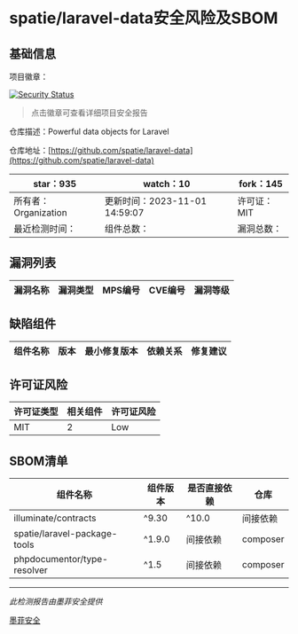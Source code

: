 # spatie/laravel-data安全风险及SBOM

## 基础信息

项目徽章：

[![Security Status](https://www.murphysec.com/platform3/v31/badge/1720153860536225792.svg)](https://www.murphysec.com/console/report/1720153860494282752/1720153860536225792)

> 点击徽章可查看详细项目安全报告

仓库描述：Powerful data objects for Laravel

仓库地址：[https://github.com/spatie/laravel-data](https://github.com/spatie/laravel-data)

| star：935 | watch：10 | fork：145 |
| ----------- | -------------- | ------------ |
| 所有者：Organization | 更新时间：2023-11-01 14:59:07 | 许可证：MIT |
| 最近检测时间： | 组件总数： | 漏洞总数： |




## 漏洞列表

| 漏洞名称 | 漏洞类型 | MPS编号 | CVE编号 | 漏洞等级 |
| ------- | ------ | ------- | ------ | ----- |





## 缺陷组件

| 组件名称 | 版本 | 最小修复版本 | 依赖关系 | 修复建议 |
| -------- | ---- | ------------ | -------- | -------- |





## 许可证风险

| 许可证类型 | 相关组件 | 许可证风险 |
| ---------- | -------- | ---------- |
|MIT|2|Low|




## SBOM清单

| 组件名称 | 组件版本 | 是否直接依赖 | 仓库 |
| -------- | -------- | ------------ | ---- |
|illuminate/contracts|^9.30|^10.0|间接依赖|composer|
|spatie/laravel-package-tools|^1.9.0|间接依赖|composer|
|phpdocumentor/type-resolver|^1.5|间接依赖|composer|


------

*此检测报告由墨菲安全提供*

[墨菲安全](www.murphysec.com)